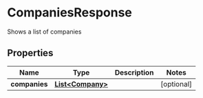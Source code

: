 

# CompaniesResponse

Shows a list of companies

## Properties

| Name | Type | Description | Notes |
|------------ | ------------- | ------------- | -------------|
|**companies** | [**List&lt;Company&gt;**](Company.md) |  |  [optional] |



